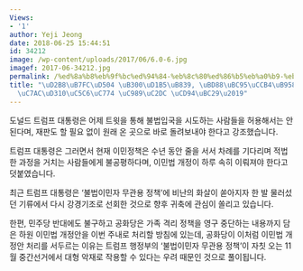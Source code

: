 ```yaml
---
Views:
- '1'
author: Yeji Jeong
date: 2018-06-25 15:44:51
id: 34212
image: /wp-content/uploads/2017/06/6.0-6.jpg
imagef: 2017-06-34212.jpg
permalink: /%ed%8a%b8%eb%9f%bc%ed%94%84-%eb%8c%80%ed%86%b5%eb%a0%b9-%eb%b6%88%eb%b2%95%ec%b2%b4%eb%a5%98%ec%9e%90-%ec%9e%ac%ed%8c%90%ec%97%86%ec%9d%b4-%ec%a6%89%ec%8b%9c-%ec%b6%94%eb%b0%a9/
title: "\uD2B8\uB7FC\uD504 \uB300\uD1B5\uB839, \uBD88\uBC95\uCCB4\uB958\uC790 \u2018\
  \uC7AC\uD310\uC5C6\uC774 \uC989\uC2DC \uCD94\uBC29\u2019"
---
```


도널드 트럼프 대통령은 어제 트윗을 통해 불법입국을 시도하는 사람들을 허용해서는 안된다며, 재판도 할 필요 없이 원래 온 곳으로 바로 돌려보내야 한다고 강조했습니다.

트럼프 대통령은 그러면서 현재 이민정책은 수년 동안 줄을 서서 차례를 기다리며 적법한 과정을 거치는 사람들에게 불공평하다며, 이민법 개정이 하루 속히 이뤄져야 한다고 덧붙였습니다.

최근 트럼프 대통령은 ‘불법이민자 무관용 정책’에 비난의 화살이 쏟아지자 한 발 물러섰던 기류에서 다시 강경기조로 선회한 것으로 향후 귀축에 관심이 쏠리고 있습니다.

한편, 민주당 반대에도 불구하고 공화당은 가족 격리 정책을 영구 중단하는 내용까지 담은 하원 이민법 개정안을 이번 주내로 처리할 방침에 있는데, 공화당이 이처럼 이민법 개정안 처리를 서두르는 이유는 트럼프 행정부의 ‘불법이민자 무관용 정책’이 자칫 오는 11월 중간선거에서 대형 악재로 작용할 수 있다는 우려 때문인 것으로 풀이됩니다.